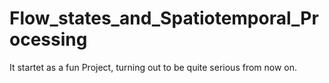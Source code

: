 # Flow_states_and_Spatiotemporal_Processing
It startet as a fun Project, turning out to be quite serious from now on. 
